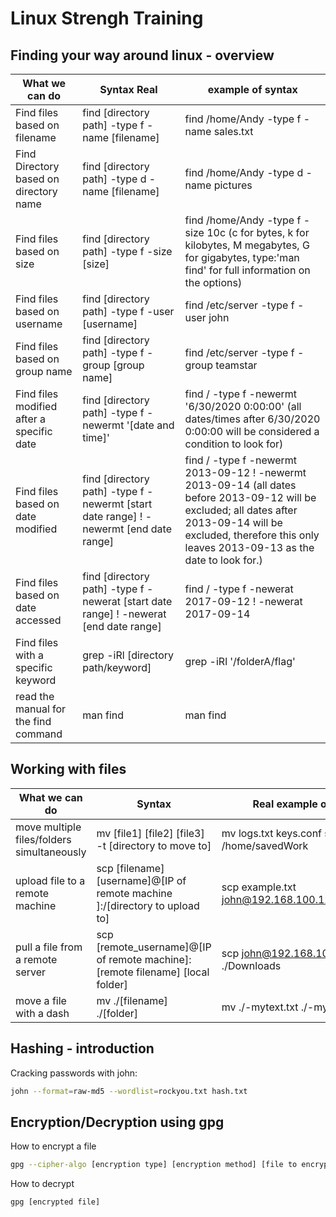 # Linux Strengh Training

## Finding your way around linux - overview

| What we can do    |Syntax Real   |example of syntax
|---                |---        |---
| Find files based on filename | find [directory path] -type f -name [filename] | find /home/Andy -type f -name sales.txt
| Find Directory based on directory name | find [directory path] -type d -name [filename]	| find /home/Andy -type d -name pictures
| Find files based on size | find [directory path] -type f -size [size] | find /home/Andy -type f -size 10c (c for bytes, k for kilobytes, M megabytes, G for gigabytes, type:'man find' for full information on the  options)
| Find files based on username | find [directory path] -type f -user [username] | find /etc/server -type f -user john
| Find files based on group name | find [directory path] -type f -group [group name] | find /etc/server -type f -group teamstar
| Find files modified after a specific date | find [directory path] -type f -newermt '[date and time]' | find / -type f -newermt '6/30/2020 0:00:00' (all dates/times after 6/30/2020 0:00:00 will be considered a condition to look for)
| Find files based on date modified | find [directory path] -type f -newermt [start date range] ! -newermt [end date range] | find / -type f -newermt 2013-09-12 ! -newermt 2013-09-14 (all dates before 2013-09-12 will be excluded; all dates after 2013-09-14 will be excluded, therefore this only leaves 2013-09-13 as the date to look for.)
| Find files based on date accessed | find [directory path] -type f -newerat [start date range] ! -newerat [end date range] | find / -type f -newerat 2017-09-12 ! -newerat 2017-09-14 | (all dates before 2017-09-12 will be excluded; all dates after 2017-09-14 will be excluded, therefore this only leaves 2017-09-13 as the date to look for.)
| Find files with a specific keyword | grep -iRl [directory path/keyword] | grep -iRl '/folderA/flag'
| read the manual for the find command | man find | man find

## Working with files

| What we can do|  Syntax | Real example of syntax
|--- |--- |---
| move multiple files/folders simultaneously | mv [file1] [file2] [file3] -t [directory to move to] | mv logs.txt keys.conf script.py -t /home/savedWork
| upload file to a remote machine | scp [filename] [username]@[IP of remote machine ]:/[directory to upload to] | scp example.txt john@192.168.100.123:/home/john/
| pull a file from a remote server | scp [remote_username]@[IP of remote machine]:[remote filename] [local folder] | scp john@192.168.100.123:/kappa ./Downloads
| move a file with a dash | mv ./[filename] ./[folder] | mv ./-mytext.txt ./-myfolder

## Hashing - introduction

Cracking passwords with john:

```bash
john --format=raw-md5 --wordlist=rockyou.txt hash.txt
```

## Encryption/Decryption using gpg

How to encrypt a file

```bash
gpg --cipher-algo [encryption type] [encryption method] [file to encrypt]
```

How to decrypt

```bash
gpg [encrypted file]
```

```json
```
